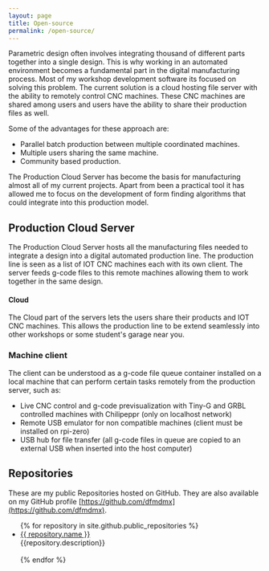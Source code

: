 ```yaml
---
layout: page
title: Open-source
permalink: /open-source/
---
```


Parametric design often involves integrating thousand of different parts together into a single design. This is why working in an automated environment becomes a fundamental part in the digital manufacturing process. Most of my workshop development software its focused on solving this problem. The current solution is a cloud hosting file server with the ability to remotely control CNC machines. These CNC machines are shared among users and users have the ability to share their production files as well.

Some of the advantages for these approach are:
 - Parallel batch production between multiple coordinated machines.
 - Multiple users sharing the same machine.
 - Community based production.

The Production Cloud Server has become the basis for manufacturing almost all of my current projects. Apart from been a practical tool it has allowed me to focus on the development of form finding algorithms that could integrate into this production model.

## Production Cloud Server
The Production Cloud Server hosts all the manufacturing files needed to integrate a design into a digital automated production line. The production line is seen as a list of IOT CNC machines each with its own client. The server feeds g-code files to this remote machines allowing them to work together in the same design.

#### Cloud
The Cloud part of the servers lets the users share their products and IOT CNC machines. This allows the production line to be extend seamlessly into other workshops or some student's garage near you.

### Machine client
The client can be understood as a g-code file queue container installed on a local machine that can perform certain tasks remotely from the production server, such as:
 - Live CNC control and g-code previsualization with Tiny-G and GRBL controlled machines with Chilipeppr (only on localhost network)
 - Remote USB emulator for non compatible machines (client must be installed on rpi-zero)
 - USB hub for file transfer (all g-code files in queue are copied to an external USB when inserted into the host computer)

## Repositories

These are my public Repositories hosted on GitHub. They are also available on my GitHub profile [https://github.com/dfmdmx](https://github.com/dfmdmx).

<ul>
  {% for repository in site.github.public_repositories %}
    <li><a href="{{ repository.html_url }}">{{ repository.name }}</a><br>{{repository.description}}</li><br>
  {% endfor %}
</ul>

